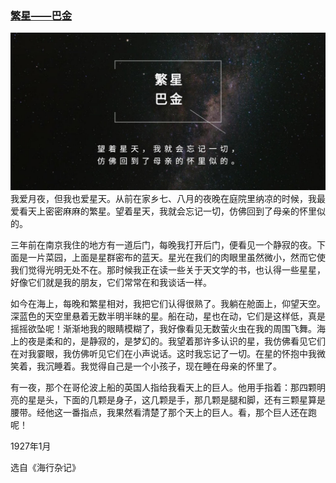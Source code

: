 ### [繁星——巴金](http://www.jianshu.com/p/0acde26ff9b6)

![](img/繁星——巴金.jpg)
我爱月夜，但我也爱星天。从前在家乡七、八月的夜晚在庭院里纳凉的时候，我最爱看天上密密麻麻的繁星。望着星天，我就会忘记一切，仿佛回到了母亲的怀里似的。

三年前在南京我住的地方有一道后门，每晚我打开后门，便看见一个静寂的夜。下面是一片菜园，上面是星群密布的蓝天。星光在我们的肉眼里虽然微小，然而它使我们觉得光明无处不在。那时候我正在读一些关于天文学的书，也认得一些星星，好像它们就是我的朋友，它们常常在和我谈话一样。

如今在海上，每晚和繁星相对，我把它们认得很熟了。我躺在舱面上，仰望天空。深蓝色的天空里悬着无数半明半昧的星。船在动，星也在动，它们是这样低，真是摇摇欲坠呢！渐渐地我的眼睛模糊了，我好像看见无数萤火虫在我的周围飞舞。海上的夜是柔和的，是静寂的，是梦幻的。我望着那许多认识的星，我仿佛看见它们在对我霎眼，我仿佛听见它们在小声说话。这时我忘记了一切。在星的怀抱中我微笑着，我沉睡着。我觉得自己是一个小孩子，现在睡在母亲的怀里了。

有一夜，那个在哥伦波上船的英国人指给我看天上的巨人。他用手指着：那四颗明亮的星是头，下面的几颗是身子，这几颗是手，那几颗是腿和脚，还有三颗星算是腰带。经他这一番指点，我果然看清楚了那个天上的巨人。看，那个巨人还在跑呢！

1927年1月

选自《海行杂记》
